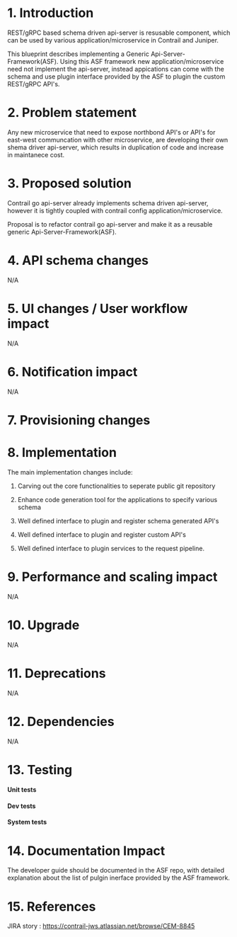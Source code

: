 # 1. Introduction
REST/gRPC based schema driven api-server is resusable component, which
can be used by various application/microservice in Contrail and Juniper.

This blueprint describes implementing a Generic Api-Server-Framework(ASF).
Using this ASF framework new application/microservice need not implement
the api-server, instead appications can come with the schema and use plugin
interface provided by the ASF to plugin the custom REST/gRPC API's.

# 2. Problem statement
Any new microservice that need to expose northbond API's or API's for
east-west communcation with other microservice, are developing their
own shema driver api-server, which results in duplication of code and
increase in maintanece cost.

# 3. Proposed solution
Contrail go api-server already implements schema driven api-server,
however it is tightly coupled with contrail config application/microservice.

Proposal is to refactor contrail go api-server and make it as a reusable
generic Api-Server-Framework(ASF).

# 4. API schema changes
N/A

# 5. UI changes / User workflow impact
N/A

# 6. Notification impact
N/A

# 7. Provisioning changes

# 8. Implementation
The main implementation changes include:
1) Carving out the core functionalities to seperate public git repository

2) Enhance code generation tool for the applications to specify various schema

3) Well defined interface to plugin and register schema generated API's

3) Well defined interface to plugin and register custom API's

4) Well defined interface to plugin services to the request pipeline.

# 9. Performance and scaling impact
N/A

# 10. Upgrade
N/A

# 11. Deprecations
N/A

# 12. Dependencies
N/A

# 13. Testing
#### Unit tests
#### Dev tests
#### System tests

# 14. Documentation Impact
The developer guide should be documented in the ASF repo, with detailed explanation
about the list of pulgin inerface provided by the ASF framework.

# 15. References
JIRA story : https://contrail-jws.atlassian.net/browse/CEM-8845

